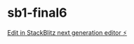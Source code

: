 # sb1-final6

[Edit in StackBlitz next generation editor ⚡️](https://stackblitz.com/~/github.com/drmas001/sb1-final6)
